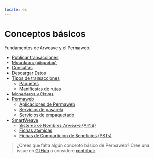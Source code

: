 ```yaml
---
locale: es
---
```


# Conceptos básicos

Fundamentos de Arweave y el Permaweb.

- [Publicar transacciones](post-transactions.md)
- [Metadatos (etiquetas)](tags.md)
- [Consultas](query-transactions.md)
- [Descargar Datos](/guides/http-api.md)
- [Tipos de transacciones](bundles.md)
  - [Paquetes](bundles.md)
  - [Manifiestos de rutas](manifests.md)
- [Monederos y Claves](keyfiles-and-wallets.md)
- [Permaweb](permaweb.md)
  - [Aplicaciones de Permaweb](permaweb-applications.md)
  - [Servicios de pasarela](gateways.md)
  - [Servicios de empaquetado](bundlers.md)
- [SmartWeave](smartweave.md)
  - [Sistema de Nombres Arweave (ArNS)](arns.md)
  - [Fichas atómicas](atomic-tokens.md)
  - [Fichas de Compartición de Beneficios (PSTs)](psts.md)

> ¿Crees que falta algún concepto básico de Permaweb? Cree una issue en [GitHub](https://github.com/twilson63/permaweb-cookbook/issues) o considere [contribuir](../getting-started/contributing.md)
